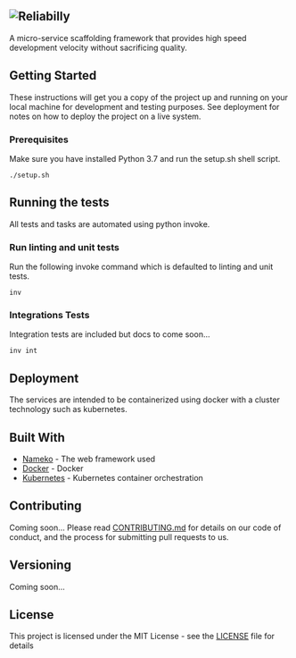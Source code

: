 ![Reliabilly](reliabilly.png)
---


A micro-service scaffolding framework that provides high speed development velocity without sacrificing quality.


## Getting Started

These instructions will get you a copy of the project up and running on your local machine for development and testing purposes. See deployment for notes on how to deploy the project on a live system.

### Prerequisites

Make sure you have installed Python 3.7 and run the setup.sh shell script.

```
./setup.sh
```

## Running the tests

All tests and tasks are automated using python invoke. 

### Run linting and unit tests

Run the following invoke command which is defaulted to linting and unit tests.

```
inv
```

### Integrations Tests

Integration tests are included but docs to come soon...

```
inv int
```

## Deployment

The services are intended to be containerized using docker with a cluster technology such as kubernetes.

## Built With

* [Nameko](https://github.com/nameko/nameko) - The web framework used
* [Docker](https://www.docker.com/) - Docker
* [Kubernetes](https://kubernetes.io/) - Kubernetes container orchestration

## Contributing

Coming soon...
Please read [CONTRIBUTING.md](https://gist.github.com/PurpleBooth/b24679402957c63ec426) for details on our code of conduct, and the process for submitting pull requests to us.

## Versioning

Coming soon... 

## License

This project is licensed under the MIT License - see the [LICENSE](LICENSE) file for details

